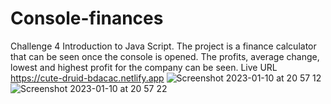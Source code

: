 # Console-finances
Challenge 4 Introduction to Java Script.
The project is a finance calculator that can be seen once the console is opened. 
The profits, average change, lowest and highest profit for the company can be seen.
Live URL https://cute-druid-bdacac.netlify.app
![Screenshot 2023-01-10 at 20 57 12](https://user-images.githubusercontent.com/119315759/211661047-6ae6cead-a8a4-4dc1-90b6-1c23c8a9ffc4.png)
![Screenshot 2023-01-10 at 20 57 22](https://user-images.githubusercontent.com/119315759/211661056-f9a1282f-4bfa-4626-b613-be6149d388f3.png)
